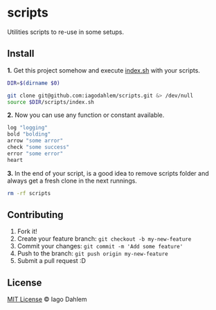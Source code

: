 # scripts

Utilities scripts to re-use in some setups.

## Install

**1.** Get this project somehow and execute [index.sh](index.sh) with your scripts.

```sh
DIR=$(dirname $0)

git clone git@github.com:iagodahlem/scripts.git &> /dev/null
source $DIR/scripts/index.sh
```

**2.** Now you can use any function or constant available.

```sh
log "logging"
bold "bolding"
arrow "some arror"
check "some success"
error "some error"
heart
```

**3.** In the end of your script, is a good idea to remove scripts folder and always get a fresh clone in the next runnings.

```sh
rm -rf scripts
```

## Contributing

1. Fork it!
2. Create your feature branch: `git checkout -b my-new-feature`
3. Commit your changes: `git commit -m 'Add some feature'`
4. Push to the branch: `git push origin my-new-feature`
5. Submit a pull request :D

## License

[MIT License](http://iagodahlem.mit-license.org/) © Iago Dahlem
